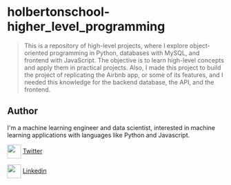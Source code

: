 # holbertonschool-higher_level_programming

> This is a repository of high-level projects, where I explore object-oriented programming
  in Python, databases with MySQL, and frontend with JavaScript. The objective is to learn high-level concepts
  and apply them in practical projects. Also, I made this project to build the project of replicating the Airbnb
  app, or some of its features, and I needed this knowledge for the backend database, the API, and the frontend.


## Author

I'm a machine learning engineer and data scientist, interested in machine learning applications with languages like Python and Javascript.

<a href = 'https://www.twitter.com'> <img width = '32px' align= 'center' src="https://raw.githubusercontent.com/rahulbanerjee26/githubAboutMeGenerator/main/icons/twitter.svg"/></a> [Twitter](https://twitter.com/juandotalora)

<a href = 'https://www.linkedin.com'> <img width = '32px' align= 'center' src="https://raw.githubusercontent.com/rahuldkjain/github-profile-readme-generator/master/src/images/icons/Social/linked-in-alt.svg"/></a> [Linkedin](https://www.linkedin.com/in/juan-david-ot%C3%A1lora-carrillo-7a6599172/)

